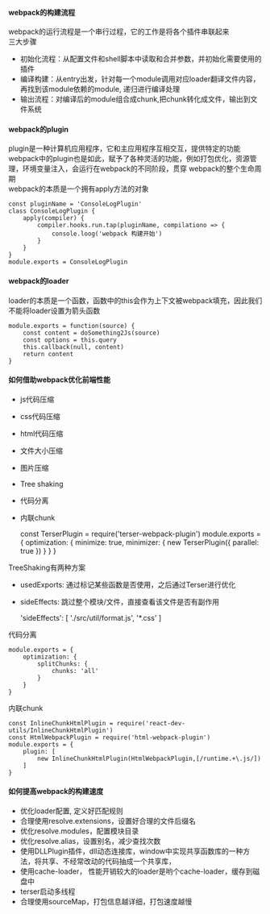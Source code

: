 #### webpack的构建流程
webpack的运行流程是一个串行过程，它的工作是将各个插件串联起来<br>
三大步骤<br>
- 初始化流程：从配置文件和shell脚本中读取和合并参数，并初始化需要使用的插件
- 编译构建：从entry出发，针对每一个module调用对应loader翻译文件内容，再找到该module依赖的module,
递归进行编译处理
- 输出流程：对编译后的module组合成chunk,把chunk转化成文件，输出到文件系统
#### webpack的plugin
plugin是一种计算机应用程序，它和主应用程序互相交互，提供特定的功能<br>
webpack中的plugin也是如此，赋予了各种灵活的功能，例如打包优化，资源管理，环境变量注入，会运行在webpack的不同阶段，贯穿
webpack的整个生命周期<br>
webpack的本质是一个拥有apply方法的对象

    const pluginName = 'ConsoleLogPlugin'
    class ConsoleLogPlugin {
        apply(compiler) {
            compiler.hooks.run.tap(pluginName, compilationo => {
                console.loog('webpack 构建开始')
            }
        }
    }
    module.exports = ConsoleLogPlugin

#### webpack的loader
loader的本质是一个函数，函数中的this会作为上下文被webpack填充，因此我们不能将loader设置为箭头函数

    module.exports = function(source) {
        const content = doSomething2Js(source)
        const options = this.query
        this.callback(null, content)
        return content
    }

#### 如何借助webpack优化前端性能
- js代码压缩
- css代码压缩
- html代码压缩
- 文件大小压缩
- 图片压缩
- Tree shaking
- 代码分离
- 内联chunk


    const TerserPlugin = require('terser-webpack-plugin')
    module.exports = {
        optimization: {
            minimize: true,
            minimizer: {
                new TerserPlugin({
                    parallel: true
                })
            }
        }
    }

TreeShaking有两种方案
- usedExports: 通过标记某些函数是否使用，之后通过Terser进行优化
- sideEffects: 跳过整个模块/文件，直接查看该文件是否有副作用


    'sideEffects': [
        './src/util/format.js',
        '*.css'
    ]

代码分离
    
    module.exports = {
        optimization: {
            splitChunks: {
                chunks: 'all'
            }
        }
    }

内联chunk
    
    const InlineChunkHtmlPlugin = require('react-dev-utils/InlineChunkHtmlPlugin')
    const HtmlWebpackPlugin = require('html-webpack-plugin')
    module.exports = {
        plugin: [
            new InlineChunkHtmlPlugin(HtmlWebpackPlugin,[/runtime.+\.js/])
        ]
    }

#### 如何提高webpack的构建速度
- 优化loader配置, 定义好匹配规则
- 合理使用resolve.extensions，设置好合理的文件后缀名
- 优化resolve.modules，配置模块目录
- 优化resolve.alias，设置别名，减少查找次数
- 使用DLLPlugin插件，dll动态连接库，window中实现共享函数库的一种方法，将共享、不经常改动的代码抽成一个共享库，
- 使用cache-loader， 性能开销较大的loader是哟个cache-loader，缓存到磁盘中
- terser启动多线程
- 合理使用sourceMap，打包信息越详细，打包速度越慢
        
    


